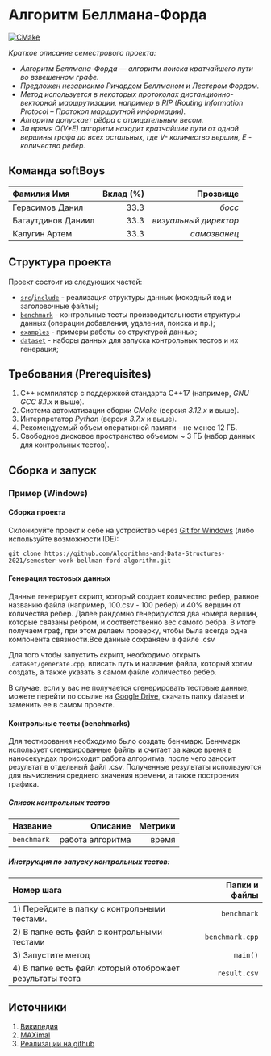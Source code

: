 # Алгоритм Беллмана-Форда

[![CMake](https://github.com/Algorithms-and-Data-Structures-2021/semester-work-bellman-ford-algorithm/actions/workflows/cmake.yml/badge.svg)](https://github.com/Algorithms-and-Data-Structures-2021/semester-work-bellman-ford-algorithm/actions/workflows/cmake.yml)

_Краткое описание семестрового проекта:_

- _Алгоритм Беллмана-Форда — алгоритм поиска кратчайшего пути во взвешенном графе._
- _Предложен независимо Ричардом Беллманом и Лестером Фордом._
- _Метод используется в некоторых протоколах дистанционно-векторной маршрутизации, например в RIP (Routing Information Protocol – Протокол маршрутной информации)._
- _Алгоритм допускает рёбра с отрицательным весом._
- _За время O(V*E) алгоритм находит кратчайшие пути от одной вершины графа до всех остальных, где V- количество вершин, E - количество ребер._

## Команда softBoys

| Фамилия Имя          | Вклад (%)    | Прозвище               |
| :---                 |   ---:       |  ---:                  |
| Герасимов Данил      | 33.3         |  _босс_                |
| Багаутдинов Даниил   | 33.3         |  _визуальный директор_ |
| Калугин Артем        | 33.3         |  _самозванец_          |


## Структура проекта

Проект состоит из следующих частей:

- [`src`](src)/[`include`](include) - реализация структуры данных (исходный код и заголовочные файлы);
- [`benchmark`](benchmark) - контрольные тесты производительности структуры данных (операции добавления, удаления,
  поиска и пр.);
- [`examples`](examples) - примеры работы со структурой данных;
- [`dataset`](dataset) - наборы данных для запуска контрольных тестов и их генерация;

## Требования (Prerequisites)

1. С++ компилятор c поддержкой стандарта C++17 (например, _GNU GCC 8.1.x_ и выше).
2. Система автоматизации сборки _CMake_ (версия _3.12.x_ и выше).
3. Интерпретатор _Python_ (версия _3.7.x_ и выше).
4. Рекомендуемый объем оперативной памяти - не менее 12 ГБ.
5. Свободное дисковое пространство объемом ~ 3 ГБ (набор данных для контрольных тестов).

## Сборка и запуск

### Пример (Windows)

#### Сборка проекта

Склонируйте проект к себе на устройство через [Git for Windows](https://gitforwindows.org/) (либо используйте
возможности IDE):

```shell
git clone https://github.com/Algorithms-and-Data-Structures-2021/semester-work-bellman-ford-algorithm.git
```

#### Генерация тестовых данных

Данные генерирует скрипт, который создает количество ребер, равное названию файла (например, 100.csv - 100 ребер) и 40% вершин от количества ребер.
Далее рандомно генерируются два номера вершин, которые связаны ребром, и соответственно вес самого ребра. В итоге получаем граф, при этом делаем проверку, чтобы была всегда одна компонента связности.Все данные сохраняем в файле .csv

Для того чтобы запустить скрипт, необходимо открыть `.dataset/generate.cpp`, вписать путь и название файла, который хотим создать, а также указать в самом файле количество ребер.

В случае, если у вас не получается сгенерировать тестовые данные, можете перейти по ссылке на [Google Drive](https://drive.google.com/drive/folders/1ONp40kT15V-71_n7e7Er8DTRXeYCDg8s), скачать папку dataset и заменить ее в самом проекте.

#### Контрольные тесты (benchmarks)

Для тестирования необходимо было создать бенчмарк. Бенчмарк использует сгенерированные файлы и считает за какое время в наносекундах происходит работа алгоритма, после чего заносит результат в отдельный файл .csv. Полученные результаты используются для вычисления среднего значения времени, а также построения графика.


##### Список контрольных тестов

| Название             | Описание         | Метрики |
| :---                 |   ---:           |  ---:   |
| `benchmark`          | работа алгоритма | время   |

##### Инструкция по запуску контрольных тестов:

| Номер шага             | Папки и файлы         |
| :---                 |   ---:           |
| 1) Перейдите в папку с контрольными тестами.   | `benchmark`  |
| 2) В папке есть файл с контрольными тестами |`benchmark.cpp`|
| 3) Запустите метод   | `main()` |
|4) В папке есть файл который отоброжает результаты теста|`result.csv`|

## Источники

1. [Википедия](https://www.wikiwand.com/ru/Алгоритм_Беллмана_—_Форда)
2. [MAXimal](https://e-maxx.ru/algo/ford_bellman)
3. [Реализации на github](https://github.com/search?l=C%2B%2B&q=bellmanford&type=Repositories)
